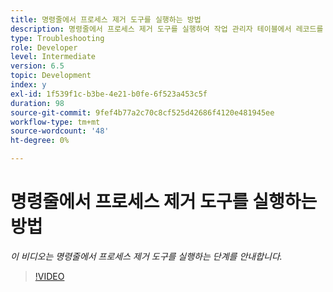 ```yaml
---
title: 명령줄에서 프로세스 제거 도구를 실행하는 방법
description: 명령줄에서 프로세스 제거 도구를 실행하여 작업 관리자 테이블에서 레코드를 삭제하는 단계
type: Troubleshooting
role: Developer
level: Intermediate
version: 6.5
topic: Development
index: y
exl-id: 1f539f1c-b3be-4e21-b0fe-6f523a453c5f
duration: 98
source-git-commit: 9fef4b77a2c70c8cf525d42686f4120e481945ee
workflow-type: tm+mt
source-wordcount: '48'
ht-degree: 0%

---
```


# 명령줄에서 프로세스 제거 도구를 실행하는 방법

*이 비디오는 명령줄에서 프로세스 제거 도구를 실행하는 단계를 안내합니다.*

>[!VIDEO](https://video.tv.adobe.com/v/335508?quality=12&learn=on)
